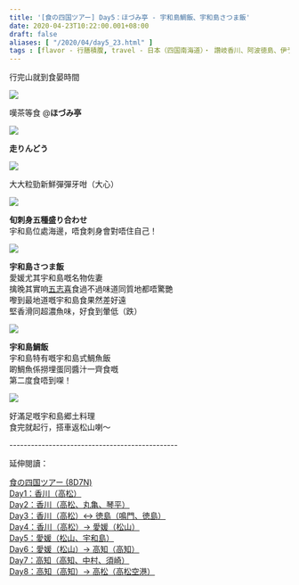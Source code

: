 ```yaml
---
title: '[食の四国ツアー] Day5：ほづみ亭 - 宇和島鯛飯、宇和島さつま飯'
date: 2020-04-23T10:22:00.001+08:00
draft: false
aliases: [ "/2020/04/day5_23.html" ]
tags : [flavor - 行膳積腹, travel - 日本（四国南海道）・ 讚岐香川、阿波徳島、伊予愛媛、土佐高知]
---
```


行完山就到食晏時間  

![](https://xnp95w.ch.files.1drv.com/y4mCtJMrP2DfXyOpXRVOWyu7uf3dp08uFeukV4f-u3PSiENvg8D-oIH4v-hjT4ti17QC-8Leq8CzyCkpLSLcfNhJKv6GISDxFvFYhbXFekgQpY1y70ynOHOTjKvA67xusI1SwzO3iYerkpPlSwU15G5WRNiZZws_-Xkmnx4SPCOecaQaO1zmWbHPWV1XEtHiLS0F9XoO_R5NgCwklV2_pwrBw?width=660&height=372&cropmode=none)

嘆茶等食 @**ほづみ亭**  

![](https://xnp75w.ch.files.1drv.com/y4mp5mloSa-DQjO-9KVajduW470AHCLbW-bKD_wfeVGL5f1Zh9QzbqmCqzfKnAP8yOw0VnXbZBShDY0fo3gZCpT9elAnLRSDTNzOJICX7T0ZjsuGMZoyeggzFZ_nSe0bVuVAvuZlsW_OcMaIXrWPKxs09Oyevc8Ib-zg9HGfRb-yxTFzedy2Hzf2IGwjc_1NCl04ushD2naaEDgMBLbbrW_Mg?width=660&height=372&cropmode=none)

**走りんどう**  

![](https://xxma6a.ch.files.1drv.com/y4mhXT2UUMHH8VMaEWSn-iDNPrumKl10bvTfX_kPWHe8x0nSFIb-nv6ZV0nyna5wQKbnnQyya-SdosCpo-g4Oc8EZ6ZJK0boCCZZdMVMzUdv2A0JsaEg7VrficotpokoDUbHoQSrKOO1AgH2qnA5yST-CCZzoiHnzpbD532VyBwRgaIhshUETugIVRGEcmZugZ1FxM4ADMy0bxDjZQ81Rofvg?width=660&height=372&cropmode=none)

大大粒勁新鮮彈彈牙咁（大心）  

![](https://xxpp5w.ch.files.1drv.com/y4mcHry-E1tPFoFi42h2yUVYWNqqcVkdZETmRGsZuR6uml_jIiowlooQCiOoBM7cZ0Xvin92k-xnhlzVueAPAQCugK5fJfjU-vFy_dMUXFiwiEcxAx21pQEZY8Rb_zf5XeQGAEFJAL7IzDKVOEME8dx7b8O6uwabyJHojTitMpvHnSdQ_GXojQV0GFd6WU7kiwc3pzJT0vQ2dBzr9Fdimiycw?width=660&height=372&cropmode=none)

**旬刺身五種盛り合わせ**  
宇和島位處海邊，唔食刺身會對唔住自己！  

![](https://xnp45w.ch.files.1drv.com/y4mKpMLio5X5jUOeeDb0gVZnrn52NGr-paO7VEjVVROYqulwl94PUkgfVRScS--09_rHdAJpW0iG10hSAu3o6HtPYC3feBjqLbRm4MJVYBsLPxxwQ3cefnYAHkC3koce2Vy1jf2gJZyCYIUYdnP30j7bOjNVtI8gMfxyfrbfrAbrriM9cSf1dPgPkpVAXPkcq_OFnoZqt02IALugAOT8B1-hQ?width=660&height=372&cropmode=none)

**宇和島さつま飯**  
愛媛尤其宇和島嘅名物佐妻  
擒晚其實响[五志喜](https://www.hidie.net/2020/04/day4_17.html)食過不過味道同質地都唔驚艷  
嚟到最地道嘅宇和島食果然差好遠  
堅香滑同超濃魚味，好食到暈低（跌）  

![](https://xxpq5w.ch.files.1drv.com/y4mGUvbhwYpqdGMlUmUMT3BB5vQZ4V67PA1xZzIhFAx3Cabdiv8TWhpNwA7s7n9pmDINbZo3-11LcfmxFmF2CP6F3S2C-55C7YhXW3hxBV7JIu41Lr9WkcTHDv15WtgnRCSwyv5EHisEBW3-rMs78MUchnyC5-5TvShRTe-A_d6ucrAHIDVz7kBuSj7eRl9OLFXx5G_WytjWXLHMZLYyMmkgw?width=660&height=372&cropmode=none)

**宇和島鯛飯**  
宇和島特有嘅宇和島式鯛魚飯  
啲鯛魚係撈埋蛋同醬汁一齊食嘅  
第二度食唔到㗎！  

![](https://xnpp5w.ch.files.1drv.com/y4m1AcN50cFSF-csQ8ZSl77gPWYuMYCphlAfpqT3vHeIe6D-M9LkecOuxQZY37AvDc5jSpoIm8ZvRWsQQF2TE4df69DXXiQigWhMdDGpoXaATibqkvupAa6g-FNWUNPBTlnyIxJdoi195WVubCbZqWrZo8pfNxchamZZ7Lp0LkEcWKedWAL8t57GLwSc9AgWNB24i4760nvGxRd5a3dmJ7S7Q?width=660&height=372&cropmode=none)

好滿足嘅宇和島郷土料理  
食完就起行，搭車返松山喇～  
  
\-----------------------------------------------  
  

延伸閱讀：

[食の四国ツアー (8D7N)](https://www.hidie.net/2020/05/8d7n.html)  
[Day1：香川（高松）](https://www.hidie.net/2017/08/day1.html)  
[Day2：香川（高松、丸亀、琴平）](https://www.hidie.net/2017/08/day2.html)  
[Day3：香川（高松）↔ 徳島（鳴門、徳島）](https://www.hidie.net/2017/08/day3.html)  
[Day4：香川（高松）→ 愛媛（松山）](https://www.hidie.net/2017/08/day4.html)  
[Day5：愛媛（松山、宇和島）](https://www.hidie.net/2017/08/day5.html)  
[Day6：愛媛（松山）→ 高知（高知）](https://www.hidie.net/2017/08/day6.html)  
[Day7：高知（高知、中村、須崎）](https://www.hidie.net/2017/08/day7.html)  
[Day8：高知（高知）→ 高松（高松空港）](https://www.hidie.net/2017/08/day8.html)
